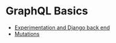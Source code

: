# GraphQL Basics

* [Experimentation and Django back end](guides/day1.md)
* [Mutations](guides/day2.md)

